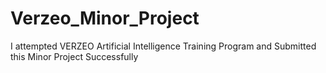 # Verzeo_Minor_Project
I attempted VERZEO Artificial Intelligence Training Program and Submitted this Minor Project Successfully
